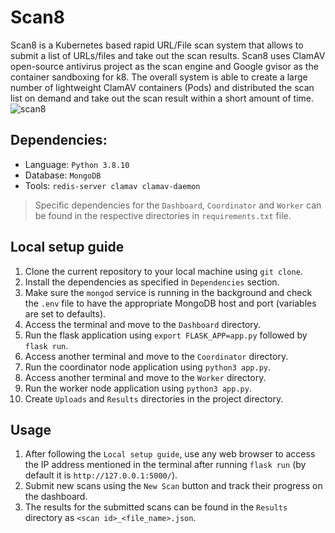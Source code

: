 # Scan8
Scan8 is a Kubernetes based rapid URL/File scan system that allows to submit a list of URLs/files and take out the scan results.  Scan8 uses ClamAV open-source antivirus project as the scan engine and Google gvisor as the container sandboxing for k8. The overall system is able to create a large number of lightweight ClamAV containers (Pods)  and distributed the scan list on demand and take out the scan result within a short amount of time.
![scan8](https://user-images.githubusercontent.com/20130001/119669658-d893e200-be55-11eb-8eeb-4d698e0cfe7c.png)

## Dependencies:
* Language: ```Python 3.8.10```
* Database: ```MongoDB```
* Tools: ```redis-server clamav clamav-daemon```

> Specific dependencies for the ```Dashboard```, ```Coordinator``` and ```Worker``` can be found in the respective directories in ```requirements.txt``` file.

## Local setup guide
1. Clone the current repository to your local machine using ```git clone```.
2. Install the dependencies as specified in ```Dependencies``` section.
3. Make sure the ```mongod``` service is running in the background and check the ```.env``` file to have the appropriate MongoDB host and port (variables are set to defaults).
4. Access the terminal and move to the ```Dashboard``` directory.
5. Run the flask application using ```export FLASK_APP=app.py``` followed by ```flask run```.
6. Access another terminal and move to the ```Coordinator``` directory.
7. Run the coordinator node application using ```python3 app.py```.
8. Access another terminal and move to the ```Worker``` directory.
9. Run the worker node application using ```python3 app.py```.
10. Create ```Uploads``` and ```Results``` directories in the project directory.

## Usage
1. After following the ```Local setup guide```, use any web browser to access the IP address mentioned in the terminal after running ```flask run``` (by default it is ```http://127.0.0.1:5000/```).
2. Submit new scans using the ```New Scan``` button and track their progress on the dashboard.
3. The results for the submitted scans can be found in the ```Results``` directory as ```<scan id>_<file_name>.json```.
